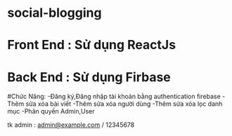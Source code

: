 # social-blogging
# Front End : Sử dụng ReactJs
# Back End : Sử dụng Firbase

#Chức Năng:
-Đăng ký,Đăng nhập tài khoản bằng authentication firebase
-Thêm sửa xóa bài viết
-Thêm sửa xóa người dùng
-Thêm sửa xóa lọc danh mục
-Phân quyền Admin,User

tk admin : admin@example.com / 12345678
